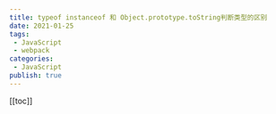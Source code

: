 ```yaml
---
title: typeof instanceof 和 Object.prototype.toString判断类型的区别
date: 2021-01-25
tags:
 - JavaScript
 - webpack
categories:
 - JavaScript
publish: true
---
```

[[toc]]
